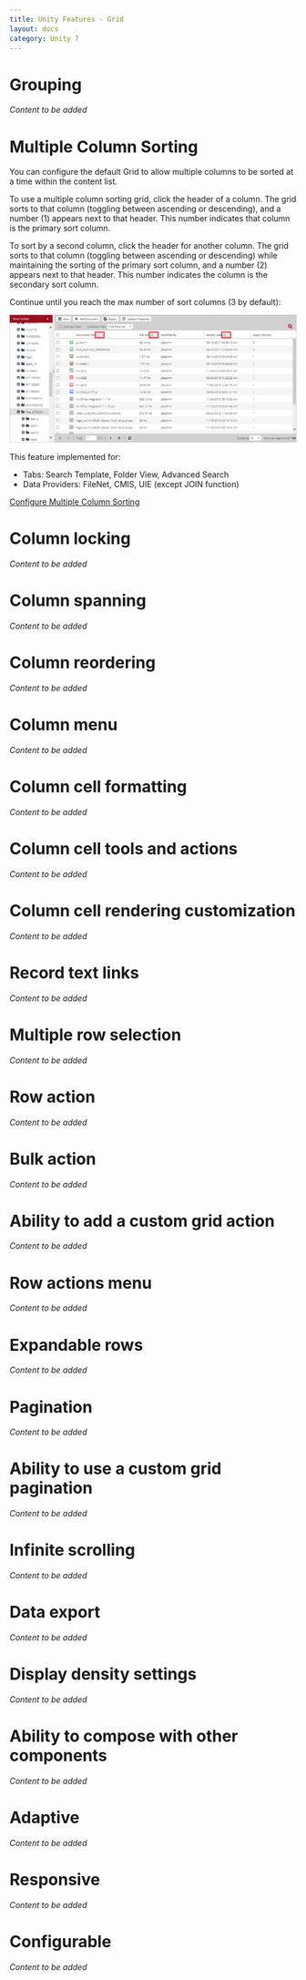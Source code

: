 ```yaml
---
title: Unity Features - Grid
layout: docs
category: Unity 7
---
```

# Grouping  
*Content to be added*

# Multiple Column Sorting

You can configure the default Grid to allow multiple columns to be sorted at a time within the content list.

To use a multiple column sorting grid, click the header of a column. The grid sorts to that column (toggling between ascending or descending), and a number (1) appears next to that header. This number indicates that column is the primary sort column.  

To sort by a second column, click the header for another column. The grid sorts to that column (toggling between ascending or descending) while maintaining the sorting of the primary sort column, and a number (2) appears next to that header. This number indicates the column is the secondary sort column.

Continue until you reach the max number of sort columns (3 by default): 

![multiple-column-sorting](grid/images/multicolumnsort.png) 

This feature implemented for:

- Tabs: Search Template, Folder View, Advanced Search
- Data Providers: FileNet, CMIS, UIE (except JOIN function) 

[Configure Multiple Column Sorting](../configuration/grids.md)

# Column locking
*Content to be added*

# Column spanning 
*Content to be added*

# Column reordering
*Content to be added*

# Column menu
*Content to be added*

# Column cell formatting 
*Content to be added*

# Column cell tools and actions 
*Content to be added*

# Column cell rendering customization
*Content to be added*

# Record text links
*Content to be added*
 
# Multiple row selection
*Content to be added*
	
# Row action	
*Content to be added*

# Bulk action 
*Content to be added*

# Ability to add a custom grid action 
*Content to be added*

# Row actions menu 
*Content to be added*

# Expandable rows
*Content to be added*

# Pagination
*Content to be added*
	
# Ability to use a custom grid pagination 
*Content to be added*

# Infinite scrolling
*Content to be added*
	
# Data export 
*Content to be added*

# Display density settings
*Content to be added*
 
# Ability to compose with other components 
*Content to be added*

# Adaptive
*Content to be added*

# Responsive
*Content to be added*
	
# Configurable 
*Content to be added*


